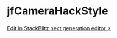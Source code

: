 # jfCameraHackStyle

[Edit in StackBlitz next generation editor ⚡️](https://stackblitz.com/~/github.com/mohammad0abouali194/jfCameraHackStyle)